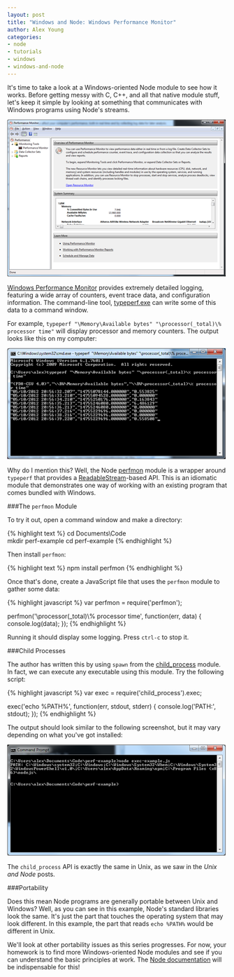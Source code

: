 ```yaml
---
layout: post
title: "Windows and Node: Windows Performance Monitor"
author: Alex Young
categories: 
- node
- tutorials
- windows
- windows-and-node
---
```


It's time to take a look at a Windows-oriented Node module to see how it works.  Before getting messy with C, C++, and all that native module stuff, let's keep it simple by looking at something that communicates with Windows programs using Node's streams.

![Windows Performance Monitor](/images/posts/win2/win_performance_monitor.png)

[Windows Performance Monitor](http://technet.microsoft.com/en-us/library/cc749249.aspx) provides extremely detailed logging, featuring a wide array of counters, event trace data, and configuration information.  The command-line tool, [typeperf.exe](http://technet.microsoft.com/en-us/library/bb490960.aspx) can write some of this data to a command window.

For example, `typeperf "\Memory\Available bytes" "\processor(_total)\% processor time"` will display processor and memory counters.  The output looks like this on my computer:

![typeperf](/images/posts/win2/typeperf.png)

Why do I mention this?  Well, the Node [perfmon](https://github.com/markitondemand/node-perfmon) module is a wrapper around `typeperf` that provides a [ReadableStream](http://nodejs.org/docs/latest/api/streams.html#readable_Stream)-based API.  This is an idiomatic module that demonstrates one way of working with an existing program that comes bundled with Windows.

###The `perfmon` Module

To try it out, open a command window and make a directory:

{% highlight text %}
cd Documents\Code\
mkdir perf-example
cd perf-example
{% endhighlight %}

Then install `perfmon`:

{% highlight text %}
npm install perfmon
{% endhighlight %}

Once that's done, create a JavaScript file that uses the `perfmon` module to gather some data:

{% highlight javascript %}
var perfmon = require('perfmon');

perfmon('\\processor(_total)\\% processor time', function(err, data) {
  console.log(data);
});
{% endhighlight %}

Running it should display some logging.  Press `ctrl-c` to stop it.

###Child Processes

The author has written this by using `spawn` from the [child_process](http://nodejs.org/docs/latest/api/all.html#all_child_process) module.  In fact, we can execute any executable using this module.  Try the following script:

{% highlight javascript %}
var exec = require('child_process').exec;

exec('echo %PATH%', function(err, stdout, stderr) {
  console.log('PATH:', stdout);
});
{% endhighlight %}

The output should look similar to the following screenshot, but it may vary depending on what you've got installed:

![PATH](/images/posts/win2/path.png)

The `child_process` API is exactly the same in Unix, as we saw in the _Unix and Node_ posts.

###Portability

Does this mean Node programs are generally portable between Unix and Windows?  Well, as you can see in this example, Node's standard libraries look the same.  It's just the part that touches the operating system that may look different.  In this example, the part that reads `echo %PATH%` would be different in Unix.

We'll look at other portability issues as this series progresses.  For now, your homework is to find more Windows-oriented Node modules and see if you can understand the basic principles at work.  The [Node documentation](http://nodejs.org/docs/latest/api/all.html) will be indispensable for this!
